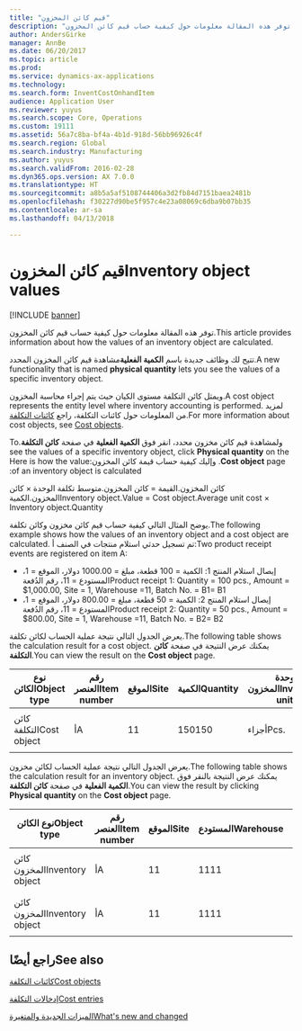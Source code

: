 ```yaml
---
title: "قيم كائن المخزون"
description: "توفر هذه المقالة معلومات حول كيفية حساب قيم كائن المخزون."
author: AndersGirke
manager: AnnBe
ms.date: 06/20/2017
ms.topic: article
ms.prod: 
ms.service: dynamics-ax-applications
ms.technology: 
ms.search.form: InventCostOnhandItem
audience: Application User
ms.reviewer: yuyus
ms.search.scope: Core, Operations
ms.custom: 19111
ms.assetid: 56a7c8ba-bf4a-4b1d-918d-56bb96926c4f
ms.search.region: Global
ms.search.industry: Manufacturing
ms.author: yuyus
ms.search.validFrom: 2016-02-28
ms.dyn365.ops.version: AX 7.0.0
ms.translationtype: HT
ms.sourcegitcommit: a8b5a5af5108744406a3d2fb84d7151baea2481b
ms.openlocfilehash: f30227d90be5f957c4e23a08069c6dba9b07bb35
ms.contentlocale: ar-sa
ms.lasthandoff: 04/13/2018

---
```


# <a name="inventory-object-values"></a><span data-ttu-id="4cc41-103">قيم كائن المخزون</span><span class="sxs-lookup"><span data-stu-id="4cc41-103">Inventory object values</span></span>

[!INCLUDE [banner](../includes/banner.md)]

<span data-ttu-id="4cc41-104">توفر هذه المقالة معلومات حول كيفية حساب قيم كائن المخزون.</span><span class="sxs-lookup"><span data-stu-id="4cc41-104">This article provides information about how the values of an inventory object are calculated.</span></span> 

<span data-ttu-id="4cc41-105">تتيح لك وظائف جديدة باسم **الكمية الفعلية**مشاهدة قيم كائن المخزون المحدد.</span><span class="sxs-lookup"><span data-stu-id="4cc41-105">A new functionality that is named **physical quantity** lets you see the values of a specific inventory object.</span></span> 

<span data-ttu-id="4cc41-106">ويمثل كائن التكلفة مستوى الكيان حيث يتم إجراء محاسبة المخزون.</span><span class="sxs-lookup"><span data-stu-id="4cc41-106">A cost object represents the entity level where inventory accounting is performed.</span></span> <span data-ttu-id="4cc41-107">لمزيد من المعلومات حول كائنات التكلفة، راجع [كائنات التكلفة](cost-object.md).</span><span class="sxs-lookup"><span data-stu-id="4cc41-107">For more information about cost objects, see [Cost objects](cost-object.md).</span></span> 

<span data-ttu-id="4cc41-108">‏‫ولمشاهدة قيم كائن مخزون محدد، انقر فوق **الكمية الفعلية** في صفحة **كائن التكلفة**.</span><span class="sxs-lookup"><span data-stu-id="4cc41-108">To see the values of a specific inventory object, click **Physical quantity** on the **Cost object** page.</span></span> <span data-ttu-id="4cc41-109">وإليك كيفية حساب قيمة كائن المخزون:</span><span class="sxs-lookup"><span data-stu-id="4cc41-109">Here is how the value of an inventory object is calculated:</span></span> 

<span data-ttu-id="4cc41-110">كائن المخزون.القيمة = كائن المخزون.متوسط تكلفة الوحدة × كائن المخزون.الكمية</span><span class="sxs-lookup"><span data-stu-id="4cc41-110">Inventory object.Value = Cost object.Average unit cost × Inventory object.Quantity</span></span> 

<span data-ttu-id="4cc41-111">يوضح المثال التالي كيفية حساب قيم كائن مخزون وكائن تكلفة.</span><span class="sxs-lookup"><span data-stu-id="4cc41-111">The following example shows how the values of an inventory object and a cost object are calculated.</span></span> <span data-ttu-id="4cc41-112">تم تسجيل حدثي استلام منتجات في الصنف أ:</span><span class="sxs-lookup"><span data-stu-id="4cc41-112">Two product receipt events are registered on item A:</span></span>

-   <span data-ttu-id="4cc41-113">إيصال استلام المنتج 1: الكمية = 100 قطعة، مبلغ = 1000.00 دولار، الموقع = 1، المستودع = 11، رقم الدُفعة</span><span class="sxs-lookup"><span data-stu-id="4cc41-113">Product receipt 1: Quantity = 100 pcs., Amount = $1,000.00, Site = 1, Warehouse =11, Batch No.</span></span> <span data-ttu-id="4cc41-114">= B1</span><span class="sxs-lookup"><span data-stu-id="4cc41-114">= B1</span></span>
-   <span data-ttu-id="4cc41-115">إيصال استلام المنتج 2: الكمية = 50 قطعة، مبلغ = 800.00 دولار، الموقع = 1، المستودع = 11، رقم الدُفعة</span><span class="sxs-lookup"><span data-stu-id="4cc41-115">Product receipt 2: Quantity = 50 pcs., Amount = $800.00, Site = 1, Warehouse =11, Batch No.</span></span> <span data-ttu-id="4cc41-116">= B2</span><span class="sxs-lookup"><span data-stu-id="4cc41-116">= B2</span></span>

<span data-ttu-id="4cc41-117">يعرض الجدول التالي نتيجة عملية الحساب لكائن تكلفة.</span><span class="sxs-lookup"><span data-stu-id="4cc41-117">The following table shows the calculation result for a cost object.</span></span> <span data-ttu-id="4cc41-118">يمكنك عرض النتيجة في صفحة **كائن التكلفة**.</span><span class="sxs-lookup"><span data-stu-id="4cc41-118">You can view the result on the **Cost object** page.</span></span>

<table style="width:100%;">
<colgroup>
<col width="14%" />
<col width="14%" />
<col width="14%" />
<col width="14%" />
<col width="14%" />
<col width="14%" />
<col width="14%" />
</colgroup>
<thead>
<tr class="header">
<th><span data-ttu-id="4cc41-119">نوع الكائن</span><span class="sxs-lookup"><span data-stu-id="4cc41-119">Object type</span></span></th>
<th><span data-ttu-id="4cc41-120">رقم العنصر</span><span class="sxs-lookup"><span data-stu-id="4cc41-120">Item number</span></span></th>
<th><span data-ttu-id="4cc41-121">الموقع</span><span class="sxs-lookup"><span data-stu-id="4cc41-121">Site</span></span></th>
<th><span data-ttu-id="4cc41-122">الكمية</span><span class="sxs-lookup"><span data-stu-id="4cc41-122">Quantity</span></span></th>
<th><span data-ttu-id="4cc41-123">وحدة المخزون</span><span class="sxs-lookup"><span data-stu-id="4cc41-123">Inventory unit</span></span></th>
<th><span data-ttu-id="4cc41-124">القيمة</span><span class="sxs-lookup"><span data-stu-id="4cc41-124">Value</span></span></th>
<th><span data-ttu-id="4cc41-125">متوسط تكلفة الوحدة</span><span class="sxs-lookup"><span data-stu-id="4cc41-125">Average unit cost</span></span></th>
</tr>
</thead>
<tbody>
<tr class="odd">
<td><span data-ttu-id="4cc41-126">كائن التكلفة</span><span class="sxs-lookup"><span data-stu-id="4cc41-126">Cost object</span></span></td>
<td><span data-ttu-id="4cc41-127">أ</span><span class="sxs-lookup"><span data-stu-id="4cc41-127">A</span></span></td>
<td><span data-ttu-id="4cc41-128">1</span><span class="sxs-lookup"><span data-stu-id="4cc41-128">1</span></span></td>
<td><span data-ttu-id="4cc41-129">150</span><span class="sxs-lookup"><span data-stu-id="4cc41-129">150</span></span></td>
<td><span data-ttu-id="4cc41-130">أجزاء</span><span class="sxs-lookup"><span data-stu-id="4cc41-130">Pcs.</span></span></td>
<td><p><span data-ttu-id="4cc41-131">1800.00 دولار</span><span class="sxs-lookup"><span data-stu-id="4cc41-131">$1800.00</span></span></p></td>
<td><p><span data-ttu-id="4cc41-132">12.00 دولارًا</span><span class="sxs-lookup"><span data-stu-id="4cc41-132">$12.00</span></span></p></td>
</tr>
</tbody>
</table>

<span data-ttu-id="4cc41-133">يعرض الجدول التالي نتيجة عملية الحساب لكائن مخزون.</span><span class="sxs-lookup"><span data-stu-id="4cc41-133">The following table shows the calculation result for an inventory object.</span></span> <span data-ttu-id="4cc41-134">يمكنك عرض النتيجة بالنقر فوق **الكمية الفعلية** في صفحة **كائن التكلفة**.</span><span class="sxs-lookup"><span data-stu-id="4cc41-134">You can view the result by clicking **Physical quantity** on the **Cost object** page.</span></span>

<table style="width:100%;">
<colgroup>
<col width="11%" />
<col width="11%" />
<col width="11%" />
<col width="11%" />
<col width="11%" />
<col width="11%" />
<col width="11%" />
<col width="11%" />
<col width="11%" />
</colgroup>
<thead>
<tr class="header">
<th><span data-ttu-id="4cc41-135">نوع الكائن</span><span class="sxs-lookup"><span data-stu-id="4cc41-135">Object type</span></span></th>
<th><span data-ttu-id="4cc41-136">رقم العنصر</span><span class="sxs-lookup"><span data-stu-id="4cc41-136">Item number</span></span></th>
<th><span data-ttu-id="4cc41-137">الموقع</span><span class="sxs-lookup"><span data-stu-id="4cc41-137">Site</span></span></th>
<th><span data-ttu-id="4cc41-138">المستودع</span><span class="sxs-lookup"><span data-stu-id="4cc41-138">Warehouse</span></span></th>
<th><span data-ttu-id="4cc41-139">رقم الدُفعة</span><span class="sxs-lookup"><span data-stu-id="4cc41-139">Batch No.</span></span></th>
<th><span data-ttu-id="4cc41-140">الكمية</span><span class="sxs-lookup"><span data-stu-id="4cc41-140">Quantity</span></span></th>
<th><span data-ttu-id="4cc41-141">وحدة المخزون</span><span class="sxs-lookup"><span data-stu-id="4cc41-141">Inventory unit</span></span></th>
<th><span data-ttu-id="4cc41-142">القيمة</span><span class="sxs-lookup"><span data-stu-id="4cc41-142">Value</span></span></th>
<th><span data-ttu-id="4cc41-143">متوسط تكلفة الوحدة</span><span class="sxs-lookup"><span data-stu-id="4cc41-143">Average unit cost</span></span></th>
</tr>
</thead>
<tbody>
<tr class="odd">
<td><span data-ttu-id="4cc41-144">كائن المخزون</span><span class="sxs-lookup"><span data-stu-id="4cc41-144">Inventory object</span></span></td>
<td><span data-ttu-id="4cc41-145">أ</span><span class="sxs-lookup"><span data-stu-id="4cc41-145">A</span></span></td>
<td><span data-ttu-id="4cc41-146">1</span><span class="sxs-lookup"><span data-stu-id="4cc41-146">1</span></span></td>
<td><span data-ttu-id="4cc41-147">11</span><span class="sxs-lookup"><span data-stu-id="4cc41-147">11</span></span></td>
<td><span data-ttu-id="4cc41-148">ب1</span><span class="sxs-lookup"><span data-stu-id="4cc41-148">B1</span></span></td>
<td><span data-ttu-id="4cc41-149">100</span><span class="sxs-lookup"><span data-stu-id="4cc41-149">100</span></span></td>
<td><span data-ttu-id="4cc41-150">أجزاء</span><span class="sxs-lookup"><span data-stu-id="4cc41-150">Pcs.</span></span></td>
<td><p><span data-ttu-id="4cc41-151">1200.00 دولار</span><span class="sxs-lookup"><span data-stu-id="4cc41-151">$1200.00</span></span></p></td>
<td><p><span data-ttu-id="4cc41-152">12.00 دولارًا</span><span class="sxs-lookup"><span data-stu-id="4cc41-152">$12.00</span></span></p></td>
</tr>
<tr class="even">
<td><span data-ttu-id="4cc41-153">كائن المخزون</span><span class="sxs-lookup"><span data-stu-id="4cc41-153">Inventory object</span></span></td>
<td><span data-ttu-id="4cc41-154">أ</span><span class="sxs-lookup"><span data-stu-id="4cc41-154">A</span></span></td>
<td><span data-ttu-id="4cc41-155">1</span><span class="sxs-lookup"><span data-stu-id="4cc41-155">1</span></span></td>
<td><span data-ttu-id="4cc41-156">11</span><span class="sxs-lookup"><span data-stu-id="4cc41-156">11</span></span></td>
<td><span data-ttu-id="4cc41-157">ب2</span><span class="sxs-lookup"><span data-stu-id="4cc41-157">B2</span></span></td>
<td><span data-ttu-id="4cc41-158">50</span><span class="sxs-lookup"><span data-stu-id="4cc41-158">50</span></span></td>
<td><span data-ttu-id="4cc41-159">أجزاء</span><span class="sxs-lookup"><span data-stu-id="4cc41-159">Pcs.</span></span></td>
<td><p><span data-ttu-id="4cc41-160">600.00 دولار</span><span class="sxs-lookup"><span data-stu-id="4cc41-160">$600.00</span></span></p></td>
<td><p><span data-ttu-id="4cc41-161">12.00 دولارًا</span><span class="sxs-lookup"><span data-stu-id="4cc41-161">$12.00</span></span></p></td>
</tr>
</tbody>
</table>



<a name="see-also"></a><span data-ttu-id="4cc41-162">راجع أيضًا</span><span class="sxs-lookup"><span data-stu-id="4cc41-162">See also</span></span>
--------

[<span data-ttu-id="4cc41-163">كائنات التكلفة</span><span class="sxs-lookup"><span data-stu-id="4cc41-163">Cost objects</span></span>](cost-object.md)

[<span data-ttu-id="4cc41-164">إدخالات التكلفة</span><span class="sxs-lookup"><span data-stu-id="4cc41-164">Cost entries</span></span>](cost-entries.md)

[<span data-ttu-id="4cc41-165">الميزات الجديدة والمتغيرة</span><span class="sxs-lookup"><span data-stu-id="4cc41-165">What's new and changed</span></span>](../../fin-and-ops/get-started/whats-new-changed.md)





